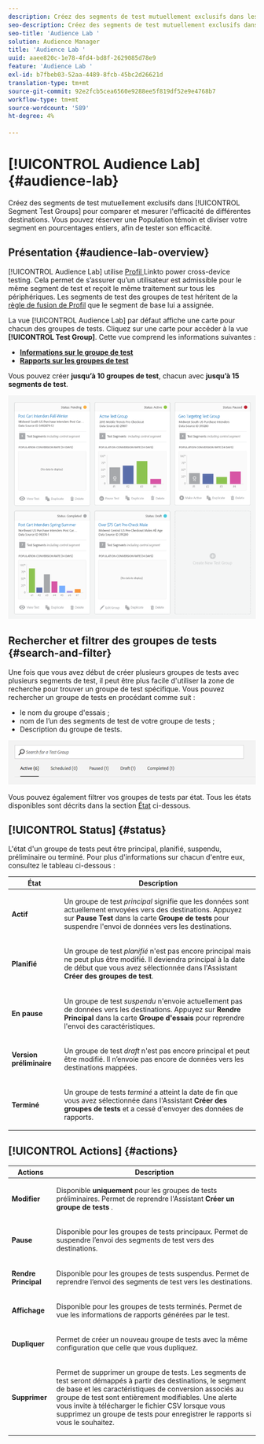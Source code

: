```yaml
---
description: Créez des segments de test mutuellement exclusifs dans les groupes de tests de segments afin de comparer et de mesurer l’efficacité de différentes destinations. Vous pouvez réserver une Population témoin et diviser votre segment en pourcentages entiers, afin de tester son efficacité.
seo-description: Créez des segments de test mutuellement exclusifs dans les groupes de tests de segments afin de comparer et de mesurer l’efficacité de différentes destinations. Vous pouvez réserver une Population témoin et diviser votre segment en pourcentages entiers, afin de tester son efficacité.
seo-title: 'Audience Lab '
solution: Audience Manager
title: 'Audience Lab '
uuid: aaee820c-1e78-4fd4-bd8f-2629085d78e9
feature: 'Audience Lab '
exl-id: b7fbeb03-52aa-4489-8fcb-45bc2d26621d
translation-type: tm+mt
source-git-commit: 92e2fcb5cea6560e9288ee5f819df52e9e4768b7
workflow-type: tm+mt
source-wordcount: '589'
ht-degree: 4%

---
```


# [!UICONTROL Audience Lab] {#audience-lab}

Créez des segments de test mutuellement exclusifs dans [!UICONTROL Segment Test Groups] pour comparer et mesurer l&#39;efficacité de différentes destinations. Vous pouvez réserver une Population témoin et diviser votre segment en pourcentages entiers, afin de tester son efficacité.

## Présentation {#audience-lab-overview}

[!UICONTROL Audience Lab] utilise  [Profil ](../../features/profile-merge-rules/merge-rules-overview.md) Linkto power cross-device testing. Cela permet de s’assurer qu’un utilisateur est admissible pour le même segment de test et reçoit le même traitement sur tous les périphériques. Les segments de test des groupes de test héritent de la [règle de fusion de Profil](../../features/profile-merge-rules/merge-rules-dashboard.md) que le segment de base lui a assignée.

La vue [!UICONTROL Audience Lab] par défaut affiche une carte pour chacun des groupes de tests. Cliquez sur une carte pour accéder à la vue **[!UICONTROL Test Group]**. Cette vue comprend les informations suivantes :

* **[Informations sur le groupe de test](../../features/audience-lab/audience-lab-information-view.md)**
* **[Rapports sur les groupes de test](../../features/audience-lab/audience-lab-reporting-view.md)**

Vous pouvez créer **jusqu’à 10 groupes de test**, chacun avec **jusqu’à 15 segments de test**.

![](assets/test-groups-view.PNG)

## Rechercher et filtrer des groupes de tests {#search-and-filter}

Une fois que vous avez début de créer plusieurs groupes de tests avec plusieurs segments de test, il peut être plus facile d&#39;utiliser la zone de recherche pour trouver un groupe de test spécifique. Vous pouvez rechercher un groupe de tests en procédant comme suit :

* le nom du groupe d&#39;essais ;
* nom de l’un des segments de test de votre groupe de tests ;
* Description du groupe de tests.

![](assets/search_and_filter_audience_lab.png)

Vous pouvez également filtrer vos groupes de tests par état. Tous les états disponibles sont décrits dans la section [État](../../features/audience-lab/audience-lab.md#status) ci-dessous.

## [!UICONTROL Status] {#status}

L&#39;état d&#39;un groupe de tests peut être principal, planifié, suspendu, préliminaire ou terminé. Pour plus d&#39;informations sur chacun d&#39;entre eux, consultez le tableau ci-dessous :

<table id="table_7A0388BA02E045AC971C06A22DAC2C63"> 
 <thead> 
  <tr> 
   <th colname="col1" class="entry"> État </th> 
   <th colname="col2" class="entry"> Description </th> 
  </tr> 
 </thead>
 <tbody> 
  <tr> 
   <td colname="col1"> <p> <b><span class="uicontrol"> Actif </span></b> </p> </td> 
   <td colname="col2"> <p>Un groupe de test <i>principal</i> signifie que les données sont actuellement envoyées vers des destinations. Appuyez sur <b><span class="uicontrol"> Pause Test </span></b> dans la carte <b><span class="uicontrol"> Groupe de tests </span></b> pour suspendre l'envoi de données vers les destinations. </p> </td> 
  </tr> 
  <tr> 
   <td colname="col1"> <p> <b><span class="uicontrol"> Planifié </span></b> </p> </td> 
   <td colname="col2"> <p>Un groupe de test <i>planifié</i> n'est pas encore principal mais ne peut plus être modifié. Il deviendra principal à la date de début que vous avez sélectionnée dans l'Assistant <b>Créer des groupes de test</b>. </p> </td> 
  </tr> 
  <tr> 
   <td colname="col1"> <p> <b><span class="uicontrol"> En pause </span></b> </p> </td> 
   <td colname="col2"> <p>Un groupe de test <i>suspendu</i> n'envoie actuellement pas de données vers les destinations. Appuyez sur <b><span class="uicontrol"> Rendre Principal </span></b> dans la carte <b><span class="uicontrol"> Groupe d'essais </span></b> pour reprendre l'envoi des caractéristiques. </p> </td> 
  </tr> 
  <tr> 
   <td colname="col1"> <p> <b><span class="uicontrol"> Version préliminaire </span></b> </p> </td> 
   <td colname="col2"> <p>Un groupe de test <i>draft</i> n'est pas encore principal et peut être modifié. Il n’envoie pas encore de données vers les destinations mappées. </p> </td> 
  </tr> 
  <tr> 
   <td colname="col1"> <p> <b><span class="uicontrol"> Terminé </span></b> </p> </td> 
   <td colname="col2"> <p>Un groupe de tests <i>terminé</i> a atteint la date de fin que vous avez sélectionnée dans l'Assistant <b><span class="uicontrol"> Créer des groupes de tests </span></b> et a cessé d'envoyer des données de rapports. </p> </td>
  </tr>
 </tbody>
</table>

## [!UICONTROL Actions] {#actions}

<table id="table_481A411E2D2F4FE891595D00E775CF60"> 
 <thead> 
  <tr> 
   <th colname="col1" class="entry"> Actions </th> 
   <th colname="col2" class="entry"> Description </th>
  </tr>
 </thead>
 <tbody> 
  <tr> 
   <td colname="col1"> <p> <b><span class="uicontrol"> Modifier </span></b> </p> </td>
   <td colname="col2"> <p>Disponible <b>uniquement</b> pour les groupes de tests préliminaires. Permet de reprendre l'Assistant <b><span class="uicontrol"> Créer un groupe de tests </span></b>. </p> </td>
  </tr>
  <tr> 
   <td colname="col1"> <p> <b><span class="uicontrol"> Pause </span></b> </p> </td>
   <td colname="col2"> <p>Disponible pour les groupes de tests principaux. Permet de suspendre l’envoi des segments de test vers des destinations. </p> </td>
  </tr>
  <tr> 
   <td colname="col1"> <p> <b><span class="uicontrol"> Rendre Principal  </span></b> </p> </td>
   <td colname="col2"> <p>Disponible pour les groupes de tests suspendus. Permet de reprendre l’envoi des segments de test vers les destinations. </p> </td>
  </tr>
  <tr> 
   <td colname="col1"> <p> <b><span class="uicontrol"> Affichage </span></b> </p> </td>
   <td colname="col2"> <p>Disponible pour les groupes de tests terminés. Permet de vue les informations de rapports générées par le test. </p> </td>
  </tr>
  <tr> 
   <td colname="col1"> <p> <b><span class="uicontrol"> Dupliquer </span></b> </p> </td>
   <td colname="col2"> <p>Permet de créer un nouveau groupe de tests avec la même configuration que celle que vous dupliquez. </p> </td>
  </tr>
  <tr> 
   <td colname="col1"> <p> <b><span class="uicontrol"> Supprimer </span></b> </p> </td>
   <td colname="col2"> <p>Permet de supprimer un groupe de tests. Les segments de test seront démappés à partir des destinations, le segment de base et les caractéristiques de conversion associés au groupe de test sont entièrement modifiables. Une alerte vous invite à télécharger le fichier CSV lorsque vous supprimez un groupe de tests pour enregistrer le rapports si vous le souhaitez. </p> </td>
  </tr>
 </tbody>
</table>
